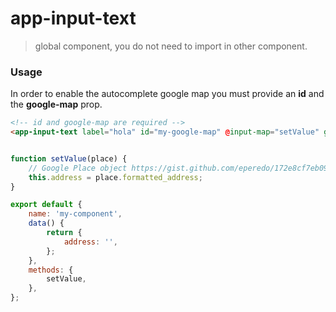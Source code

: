 # app-input-text

> global component, you do not need to import in other component.

### Usage

In order to enable the autocomplete google map you must provide an **id** and the **google-map** prop.

```html
<!-- id and google-map are required -->
<app-input-text label="hola" id="my-google-map" @input-map="setValue" google-map :text="address" />
```

```js

function setValue(place) {
	// Google Place object https://gist.github.com/eperedo/172e8cf7eb0975aa3686279dc29aa14b
	this.address = place.formatted_address;
}

export default {
	name: 'my-component',
	data() {
		return {
			address: '',
		};
	},
	methods: {
		setValue,
	},
};
```
